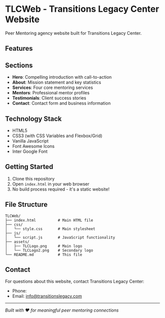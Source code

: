 # TLCWeb - Transitions Legacy Center Website

Peer Mentoring agency website built for Transitions Legacy Center.

## Features



## Sections

- **Hero**: Compelling introduction with call-to-action
- **About**: Mission statement and key statistics
- **Services**: Four core mentoring services
- **Mentors**: Professional mentor profiles
- **Testimonials**: Client success stories
- **Contact**: Contact form and business information

## Technology Stack

- HTML5
- CSS3 (with CSS Variables and Flexbox/Grid)
- Vanilla JavaScript
- Font Awesome Icons
- Inter Google Font

## Getting Started

1. Clone this repository
2. Open `index.html` in your web browser
3. No build process required - it's a static website!

## File Structure

```
TLCWeb/
├── index.html          # Main HTML file
├── css/
│   └── style.css       # Main stylesheet
├── js/
│   └── script.js       # JavaScript functionality
├── assets/
│   ├── TLCLogo.png     # Main logo
│   └── TLCLogo2.png    # Secondary logo
└── README.md           # This file
```

## Contact

For questions about this website, contact Transitions Legacy Center:
- Phone: 
- Email: info@transitionslegacy.com

---

*Built with ❤️ for meaningful peer mentoring connections*
